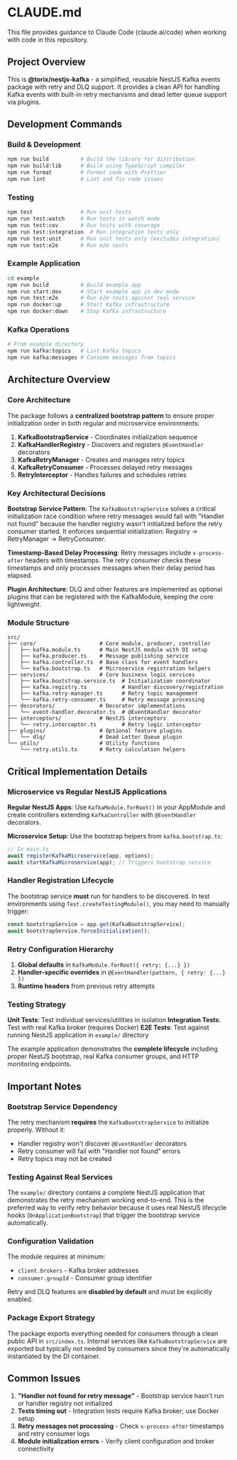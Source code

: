 # CLAUDE.md

This file provides guidance to Claude Code (claude.ai/code) when working with code in this repository.

## Project Overview

This is **@torix/nestjs-kafka** - a simplified, reusable NestJS Kafka events package with retry and DLQ support. It provides a clean API for handling Kafka events with built-in retry mechanisms and dead letter queue support via plugins.

## Development Commands

### Build & Development
```bash
npm run build          # Build the library for distribution
npm run build:lib      # Build using TypeScript compiler
npm run format         # Format code with Prettier
npm run lint           # Lint and fix code issues
```

### Testing
```bash
npm test               # Run unit tests
npm run test:watch     # Run tests in watch mode
npm run test:cov       # Run tests with coverage
npm run test:integration  # Run integration tests only
npm run test:unit      # Run unit tests only (excludes integration)
npm run test:e2e       # Run e2e tests
```

### Example Application
```bash
cd example
npm run build          # Build example app
npm run start:dev      # Start example app in dev mode
npm run test:e2e       # Run e2e tests against real service
npm run docker:up      # Start Kafka infrastructure
npm run docker:down    # Stop Kafka infrastructure
```

### Kafka Operations
```bash
# From example directory
npm run kafka:topics   # List Kafka topics
npm run kafka:messages # Consume messages from topics
```

## Architecture Overview

### Core Architecture

The package follows a **centralized bootstrap pattern** to ensure proper initialization order in both regular and microservice environments:

1. **KafkaBootstrapService** - Coordinates initialization sequence
2. **KafkaHandlerRegistry** - Discovers and registers `@EventHandler` decorators
3. **KafkaRetryManager** - Creates and manages retry topics
4. **KafkaRetryConsumer** - Processes delayed retry messages
5. **RetryInterceptor** - Handles failures and schedules retries

### Key Architectural Decisions

**Bootstrap Service Pattern**: The `KafkaBootstrapService` solves a critical initialization race condition where retry messages would fail with "Handler not found" because the handler registry wasn't initialized before the retry consumer started. It enforces sequential initialization: Registry → RetryManager → RetryConsumer.

**Timestamp-Based Delay Processing**: Retry messages include `x-process-after` headers with timestamps. The retry consumer checks these timestamps and only processes messages when their delay period has elapsed.

**Plugin Architecture**: DLQ and other features are implemented as optional plugins that can be registered with the KafkaModule, keeping the core lightweight.

### Module Structure

```
src/
├── core/                    # Core module, producer, controller
│   ├── kafka.module.ts      # Main NestJS module with DI setup
│   ├── kafka.producer.ts    # Message publishing service
│   ├── kafka.controller.ts  # Base class for event handlers
│   └── kafka.bootstrap.ts   # Microservice registration helpers
├── services/                # Core business logic services
│   ├── kafka.bootstrap.service.ts  # Initialization coordinator
│   ├── kafka.registry.ts           # Handler discovery/registration
│   ├── kafka.retry-manager.ts      # Retry topic management
│   └── kafka.retry-consumer.ts     # Retry message processing
├── decorators/              # Decorator implementations
│   └── event-handler.decorator.ts  # @EventHandler decorator
├── interceptors/            # NestJS interceptors
│   └── retry.interceptor.ts        # Retry logic interceptor
├── plugins/                 # Optional feature plugins
│   └── dlq/                 # Dead Letter Queue plugin
└── utils/                   # Utility functions
    └── retry.utils.ts       # Retry calculation helpers
```

## Critical Implementation Details

### Microservice vs Regular NestJS Applications

**Regular NestJS Apps**: Use `KafkaModule.forRoot()` in your AppModule and create controllers extending `KafkaController` with `@EventHandler` decorators.

**Microservice Setup**: Use the bootstrap helpers from `kafka.bootstrap.ts`:
```typescript
// In main.ts
await registerKafkaMicroservice(app, options);
await startKafkaMicroservice(app); // Triggers bootstrap service
```

### Handler Registration Lifecycle

The bootstrap service **must** run for handlers to be discovered. In test environments using `Test.createTestingModule()`, you may need to manually trigger:
```typescript
const bootstrapService = app.get(KafkaBootstrapService);
await bootstrapService.forceInitialization();
```

### Retry Configuration Hierarchy

1. **Global defaults** in `KafkaModule.forRoot({ retry: {...} })`
2. **Handler-specific overrides** in `@EventHandler(pattern, { retry: {...} })`
3. **Runtime headers** from previous retry attempts

### Testing Strategy

**Unit Tests**: Test individual services/utilities in isolation
**Integration Tests**: Test with real Kafka broker (requires Docker)
**E2E Tests**: Test against running NestJS application in `example/` directory

The example application demonstrates the **complete lifecycle** including proper NestJS bootstrap, real Kafka consumer groups, and HTTP monitoring endpoints.

## Important Notes

### Bootstrap Service Dependency

The retry mechanism **requires** the `KafkaBootstrapService` to initialize properly. Without it:
- Handler registry won't discover `@EventHandler` decorators
- Retry consumer will fail with "Handler not found" errors
- Retry topics may not be created

### Testing Against Real Services

The `example/` directory contains a complete NestJS application that demonstrates the retry mechanism working end-to-end. This is the preferred way to verify retry behavior because it uses real NestJS lifecycle hooks (`OnApplicationBootstrap`) that trigger the bootstrap service automatically.

### Configuration Validation

The module requires at minimum:
- `client.brokers` - Kafka broker addresses
- `consumer.groupId` - Consumer group identifier

Retry and DLQ features are **disabled by default** and must be explicitly enabled.

### Package Export Strategy

The package exports everything needed for consumers through a clean public API in `src/index.ts`. Internal services like `KafkaBootstrapService` are exported but typically not needed by consumers since they're automatically instantiated by the DI container.

## Common Issues

1. **"Handler not found for retry message"** - Bootstrap service hasn't run or handler registry not initialized
2. **Tests timing out** - Integration tests require Kafka broker; use Docker setup
3. **Retry messages not processing** - Check `x-process-after` timestamps and retry consumer logs
4. **Module initialization errors** - Verify client configuration and broker connectivity
